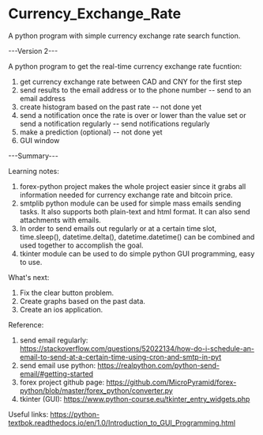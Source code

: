 # Currency_Exchange_Rate

A python program with simple currency exchange rate search function.

---Version 2---

A python program to get the real-time currency exchange rate
fucntion:
1. get currency exchange rate between CAD and CNY for the first step
2. send results to the email address or to the phone number -- send to an email address
3. create histogram based on the past rate -- not done yet
4. send a notification once the rate is over or lower than the value set
    or send a notification regularly -- send notifications regularly
5. make a prediction (optional) -- not done yet
6. GUI window



---Summary---

Learning notes:
1. forex-python project makes the whole project easier since it grabs all information needed for currency exchange rate and bitcoin price.
2. smtplib python module can be used for simple mass emails sending tasks. It also supports both plain-text and html format.
    It can also send attachments with emails.
3. In order to send emails out regularly or at a certain time slot, time.sleep(), datetime.delta(), datetime.datetime() can be combined
   and used together to accomplish the goal.
4. tkinter module can be used to do simple python GUI programming, easy to use.

What's next:
1. Fix the clear button problem.
2. Create graphs based on the past data.
3. Create an ios application. 

Reference:
1. send email regularly: https://stackoverflow.com/questions/52022134/how-do-i-schedule-an-email-to-send-at-a-certain-time-using-cron-and-smtp-in-pyt
2. send email use python: https://realpython.com/python-send-email/#getting-started
3. forex project github page: https://github.com/MicroPyramid/forex-python/blob/master/forex_python/converter.py
4. tkinter (GUI): https://www.python-course.eu/tkinter_entry_widgets.php

Useful links:
https://python-textbok.readthedocs.io/en/1.0/Introduction_to_GUI_Programming.html
